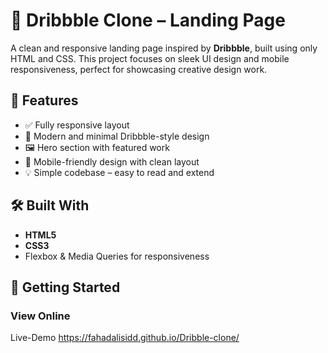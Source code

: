 # 🎨 Dribbble Clone – Landing Page

A clean and responsive landing page inspired by **Dribbble**, built using only HTML and CSS. This project focuses on sleek UI design and mobile responsiveness, perfect for showcasing creative design work.

## 🌟 Features

- ✅ Fully responsive layout
- 🎨 Modern and minimal Dribbble-style design
- 🖼️ Hero section with featured work
- 📱 Mobile-friendly design with clean layout
- 💡 Simple codebase – easy to read and extend

## 🛠️ Built With

- **HTML5**
- **CSS3**
- Flexbox & Media Queries for responsiveness

## 🚀 Getting Started

### View Online
Live-Demo https://fahadalisidd.github.io/Dribble-clone/
